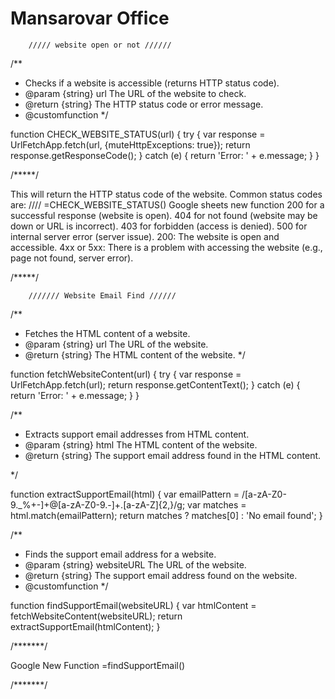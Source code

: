 # Mansarovar Office
        ///// website open or not //////
/**
 * Checks if a website is accessible (returns HTTP status code).
 * @param {string} url The URL of the website to check.
 * @return {string} The HTTP status code or error message.
 * @customfunction
 */
 
function CHECK_WEBSITE_STATUS(url) {
  try {
    var response = UrlFetchApp.fetch(url, {muteHttpExceptions: true});
    return response.getResponseCode();
  } catch (e) {
    return 'Error: ' + e.message;
  }
}

/*****/

This will return the HTTP status code of the website. Common status codes are:
////  =CHECK_WEBSITE_STATUS() Google sheets new function 
200 for a successful response (website is open).
404 for not found (website may be down or URL is incorrect).
403 for forbidden (access is denied).
500 for internal server error (server issue).
200: The website is open and accessible.
4xx or 5xx: There is a problem with accessing the website (e.g., page not found, server error).

/*****/

        /////// Website Email Find //////

/**
 * Fetches the HTML content of a website.
 * @param {string} url The URL of the website.
 * @return {string} The HTML content of the website.
 */
 
function fetchWebsiteContent(url) {
  try {
    var response = UrlFetchApp.fetch(url);
    return response.getContentText();
  } catch (e) {
    return 'Error: ' + e.message;
  }
}

/**

 * Extracts support email addresses from HTML content.
 * @param {string} html The HTML content of the website.
 * @return {string} The support email address found in the HTML content.
   
 */

function extractSupportEmail(html) {
  var emailPattern = /[a-zA-Z0-9._%+-]+@[a-zA-Z0-9.-]+\.[a-zA-Z]{2,}/g;
  var matches = html.match(emailPattern);
  return matches ? matches[0] : 'No email found';
}

/**

 * Finds the support email address for a website.
 * @param {string} websiteURL The URL of the website.
 * @return {string} The support email address found on the website.
 * @customfunction
 */
 
function findSupportEmail(websiteURL) {
  var htmlContent = fetchWebsiteContent(websiteURL);
  return extractSupportEmail(htmlContent);
}

/*******/

Google New Function =findSupportEmail()

/*******/

